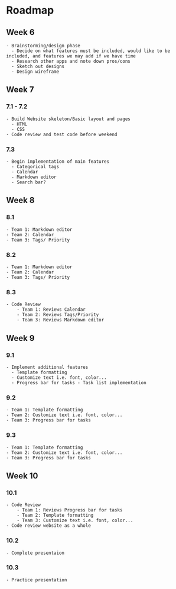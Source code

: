 # Roadmap

## Week 6

    - Brainstorming/design phase
      - Decide on what features must be included, would like to be included, and features we may add if we have time
      - Research other apps and note down pros/cons 
      - Sketch out designs
      - Design wireframe

## Week 7

### 7.1 - 7.2
    - Build Website skeleton/Basic layout and pages
      - HTML
      - CSS
    - Code review and test code before weekend

### 7.3

    - Begin implementation of main features
      - Categorical tags
      - Calendar
      - Markdown editor
      - Search bar? 

## Week 8

### 8.1
    - Team 1: Markdown editor
    - Team 2: Calendar
    - Team 3: Tags/ Priority
    

### 8.2
    - Team 1: Markdown editor
    - Team 2: Calendar
    - Team 3: Tags/ Priority

### 8.3
    - Code Review
        - Team 1: Reviews Calendar
        - Team 2: Reviews Tags/Priority
        - Team 3: Reviews Markdown editor

## Week 9

### 9.1

    - Implement additional features
      - Template formatting
      - Customize text i.e. font, color...
      - Progress bar for tasks - Task list implementation

### 9.2
    - Team 1: Template formatting
    - Team 2: Customize text i.e. font, color...
    - Team 3: Progress bar for tasks
    

### 9.3
    - Team 1: Template formatting
    - Team 2: Customize text i.e. font, color...
    - Team 3: Progress bar for tasks

## Week 10

### 10.1
    - Code Review
        - Team 1: Reviews Progress bar for tasks
        - Team 2: Template formatting
        - Team 3: Customize text i.e. font, color...
    - Code review website as a whole

### 10.2
    - Complete presentaion

### 10.3
    - Practice presentation